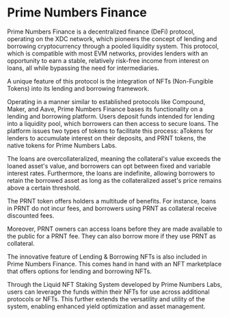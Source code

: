 # Prime Numbers Finance

Prime Numbers Finance is a decentralized finance (DeFi) protocol, operating on the XDC network, which pioneers the concept of lending and borrowing cryptocurrency through a pooled liquidity system. This protocol, which is compatible with most EVM networks, provides lenders with an opportunity to earn a stable, relatively risk-free income from interest on loans, all while bypassing the need for intermediaries.

A unique feature of this protocol is the integration of NFTs (Non-Fungible Tokens) into its lending and borrowing framework.

Operating in a manner similar to established protocols like Compound, Maker, and Aave, Prime Numbers Finance bases its functionality on a lending and borrowing platform. Users deposit funds intended for lending into a liquidity pool, which borrowers can then access to secure loans. The platform issues two types of tokens to facilitate this process: aTokens for lenders to accumulate interest on their deposits, and PRNT tokens, the native tokens for Prime Numbers Labs.

The loans are overcollateralized, meaning the collateral's value exceeds the loaned asset's value, and borrowers can opt between fixed and variable interest rates. Furthermore, the loans are indefinite, allowing borrowers to retain the borrowed asset as long as the collateralized asset's price remains above a certain threshold.

The PRNT token offers holders a multitude of benefits. For instance, loans in PRNT do not incur fees, and borrowers using PRNT as collateral receive discounted fees.

Moreover, PRNT owners can access loans before they are made available to the public for a PRNT fee. They can also borrow more if they use PRNT as collateral.

The innovative feature of Lending & Borrowing NFTs is also included in Prime Numbers Finance. This comes hand in hand with an NFT marketplace that offers options for lending and borrowing NFTs.

Through the Liquid NFT Staking System developed by Prime Numbers Labs, users can leverage the funds within their NFTs for use across additional protocols or NFTs. This further extends the versatility and utility of the system, enabling enhanced yield optimization and asset management.
